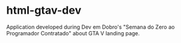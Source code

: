 # html-gtav-dev
Application developed during Dev em Dobro's "Semana do Zero ao Programador Contratado" about GTA V landing page.

